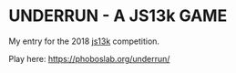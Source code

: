 # UNDERRUN - A JS13k GAME

My entry for the 2018 [js13k](https://js13kgames.com/) competition.

Play here: https://phoboslab.org/underrun/
